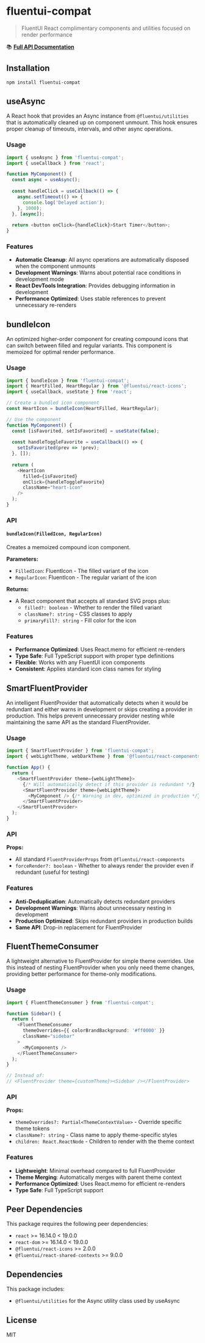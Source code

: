 # fluentui-compat

> FluentUI React complimentary components and utilities focused on render performance

📚 **[Full API Documentation](https://cascadiacollections.github.io/fluentui-compat/)**

## Installation

```bash
npm install fluentui-compat
```

## useAsync

A React hook that provides an Async instance from `@fluentui/utilities` that is automatically cleaned up on component unmount. This hook ensures proper cleanup of timeouts, intervals, and other async operations.

### Usage

```typescript
import { useAsync } from 'fluentui-compat';
import { useCallback } from 'react';

function MyComponent() {
  const async = useAsync();
  
  const handleClick = useCallback(() => {
    async.setTimeout(() => {
      console.log('Delayed action');
    }, 1000);
  }, [async]);
  
  return <button onClick={handleClick}>Start Timer</button>;
}
```

### Features

- **Automatic Cleanup**: All async operations are automatically disposed when the component unmounts
- **Development Warnings**: Warns about potential race conditions in development mode  
- **React DevTools Integration**: Provides debugging information in development
- **Performance Optimized**: Uses stable references to prevent unnecessary re-renders

## bundleIcon

An optimized higher-order component for creating compound icons that can switch between filled and regular variants. This component is memoized for optimal render performance.

### Usage

```typescript
import { bundleIcon } from 'fluentui-compat';
import { HeartFilled, HeartRegular } from '@fluentui/react-icons';
import { useCallback, useState } from 'react';

// Create a bundled icon component
const HeartIcon = bundleIcon(HeartFilled, HeartRegular);

// Use the component
function MyComponent() {
  const [isFavorited, setIsFavorited] = useState(false);
  
  const handleToggleFavorite = useCallback(() => {
    setIsFavorited(prev => !prev);
  }, []);
  
  return (
    <HeartIcon 
      filled={isFavorited}
      onClick={handleToggleFavorite}
      className="heart-icon"
    />
  );
}
```

### API

#### `bundleIcon(FilledIcon, RegularIcon)`

Creates a memoized compound icon component.

**Parameters:**
- `FilledIcon`: FluentIcon - The filled variant of the icon
- `RegularIcon`: FluentIcon - The regular variant of the icon

**Returns:**
- A React component that accepts all standard SVG props plus:
  - `filled?: boolean` - Whether to render the filled variant
  - `className?: string` - CSS classes to apply
  - `primaryFill?: string` - Fill color for the icon

### Features

- **Performance Optimized**: Uses React.memo for efficient re-renders
- **Type Safe**: Full TypeScript support with proper type definitions
- **Flexible**: Works with any FluentUI icon components
- **Consistent**: Applies standard icon class names for styling

## SmartFluentProvider

An intelligent FluentProvider that automatically detects when it would be redundant and either warns in development or skips creating a provider in production. This helps prevent unnecessary provider nesting while maintaining the same API as the standard FluentProvider.

### Usage

```typescript
import { SmartFluentProvider } from 'fluentui-compat';
import { webLightTheme, webDarkTheme } from '@fluentui/react-components';

function App() {
  return (
    <SmartFluentProvider theme={webLightTheme}>
      {/* Will automatically detect if this provider is redundant */}
      <SmartFluentProvider theme={webLightTheme}>
        <MyComponent /> {/* Warning in dev, optimized in production */}
      </SmartFluentProvider>
    </SmartFluentProvider>
  );
}
```

### API

**Props:**
- All standard `FluentProviderProps` from `@fluentui/react-components`
- `forceRender?: boolean` - Whether to always render the provider even if redundant (useful for testing)

### Features

- **Anti-Deduplication**: Automatically detects redundant providers
- **Development Warnings**: Warns about unnecessary nesting in development
- **Production Optimized**: Skips redundant providers in production builds
- **Same API**: Drop-in replacement for FluentProvider

## FluentThemeConsumer

A lightweight alternative to FluentProvider for simple theme overrides. Use this instead of nesting FluentProvider when you only need theme changes, providing better performance for theme-only modifications.

### Usage

```typescript
import { FluentThemeConsumer } from 'fluentui-compat';

function Sidebar() {
  return (
    <FluentThemeConsumer 
      themeOverrides={{ colorBrandBackground: '#ff0000' }}
      className="sidebar"
    >
      <MyComponents />
    </FluentThemeConsumer>
  );
}

// Instead of:
// <FluentProvider theme={customTheme}><Sidebar /></FluentProvider>
```

### API

**Props:**
- `themeOverrides?: Partial<ThemeContextValue>` - Override specific theme tokens
- `className?: string` - Class name to apply theme-specific styles  
- `children: React.ReactNode` - Children to render with the theme context

### Features

- **Lightweight**: Minimal overhead compared to full FluentProvider
- **Theme Merging**: Automatically merges with parent theme context
- **Performance Optimized**: Uses React.memo for efficient re-renders
- **Type Safe**: Full TypeScript support

## Peer Dependencies

This package requires the following peer dependencies:

- `react` >= 16.14.0 < 19.0.0
- `react-dom` >= 16.14.0 < 19.0.0
- `@fluentui/react-icons` >= 2.0.0
- `@fluentui/react-shared-contexts` >= 9.0.0

## Dependencies

This package includes:

- `@fluentui/utilities` for the Async utility class used by useAsync

## License

MIT